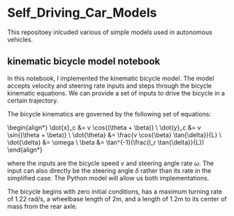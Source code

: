 # Self_Driving_Car_Models

This repositoey inlcuded various of simple models used in autonomous vehicles.


## kinematic bicycle model notebook
In this notebook, I implemented the kinematic bicycle model. The model accepts velocity and steering rate inputs and steps through the bicycle kinematic equations. We can provide a set of inputs to drive the bicycle in a certain trajectory.

The bicycle kinematics are governed by the following set of equations:

\begin{align*}
\dot{x}_c &= v \cos{(\theta + \beta)} \\
\dot{y}_c &= v \sin{(\theta + \beta)} \\
\dot{\theta} &= \frac{v \cos{\beta} \tan{\delta}}{L} \\
\dot{\delta} &= \omega \\
\beta &= \tan^{-1}(\frac{l_r \tan{\delta}}{L})
\end{align*}

where the inputs are the bicycle speed $v$ and steering angle rate $\omega$. The input can also directly be the steering angle $\delta$ rather than its rate in the simplified case. The Python model will allow us both implementations.

The bicycle begins with zero initial conditions, has a maximum turning rate of 1.22 rad/s, a wheelbase length of 2m, and a length of 1.2m to its center of mass from the rear axle.

